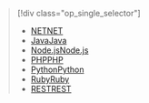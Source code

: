 > [!div class="op_single_selector"]
> * [<span data-ttu-id="5fc65-101">NET</span><span class="sxs-lookup"><span data-stu-id="5fc65-101">NET</span></span>](../articles/service-bus-messaging/service-bus-dotnet-get-started-with-queues.md)
> * [<span data-ttu-id="5fc65-102">Java</span><span class="sxs-lookup"><span data-stu-id="5fc65-102">Java</span></span>](../articles/service-bus-messaging/service-bus-java-how-to-use-queues.md)
> * [<span data-ttu-id="5fc65-103">Node.js</span><span class="sxs-lookup"><span data-stu-id="5fc65-103">Node.js</span></span>](../articles/service-bus-messaging/service-bus-nodejs-how-to-use-queues.md)
> * [<span data-ttu-id="5fc65-104">PHP</span><span class="sxs-lookup"><span data-stu-id="5fc65-104">PHP</span></span>](../articles/service-bus-messaging/service-bus-php-how-to-use-queues.md)
> * [<span data-ttu-id="5fc65-105">Python</span><span class="sxs-lookup"><span data-stu-id="5fc65-105">Python</span></span>](../articles/service-bus-messaging/service-bus-python-how-to-use-queues.md)
> * [<span data-ttu-id="5fc65-106">Ruby</span><span class="sxs-lookup"><span data-stu-id="5fc65-106">Ruby</span></span>](../articles/service-bus-messaging/service-bus-ruby-how-to-use-queues.md)
> * [<span data-ttu-id="5fc65-107">REST</span><span class="sxs-lookup"><span data-stu-id="5fc65-107">REST</span></span>](../articles/service-bus-messaging/service-bus-brokered-tutorial-rest.md)
> 
> 

